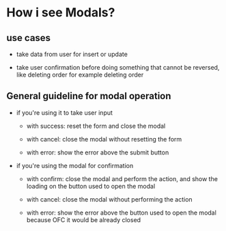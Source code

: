 # How i see Modals?

## use cases

- take data from user for insert or update

- take user confirmation before doing something that cannot be reversed, like deleting order for example deleting order

## General guideline for modal operation

- if you're using it to take user input
  - with success: reset the form and close the modal

  - with cancel: close the modal without resetting the form

  - with error: show the error above the submit button

- if you're using the modal for confirmation

  - with confirm: close the modal and perform the action, and show the loading on the button used to open the modal

  - with cancel: close the modal without performing the action

  - with error: show the error above the button used to open the modal because OFC it would be already closed
